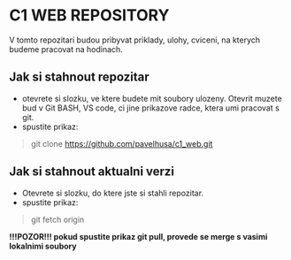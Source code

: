 # C1 WEB REPOSITORY
V tomto repozitari budou pribyvat priklady, ulohy, cviceni, na kterych budeme pracovat na hodinach.
## Jak si stahnout repozitar
- otevrete si slozku, ve ktere budete mit soubory ulozeny. Otevrit muzete bud v Git BASH, VS code, ci jine prikazove radce, ktera umi pracovat s git.
- spustite prikaz: 
> git clone https://github.com/pavelhusa/c1_web.git
## Jak si stahnout aktualni verzi
- Otevrete si slozku, do ktere jste si stahli repozitar.
- spustite prikaz:
> git fetch origin  

**!!!POZOR!!! pokud spustite prikaz git pull, provede se merge s vasimi lokalnimi soubory**
